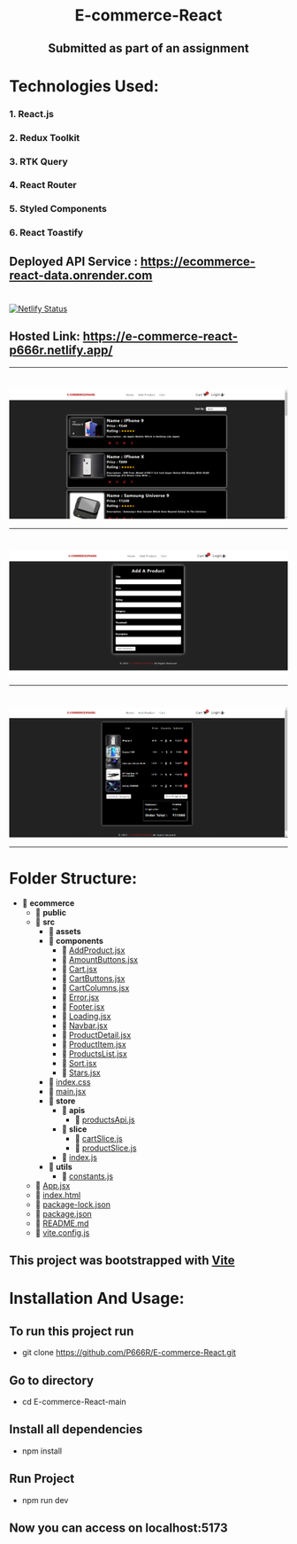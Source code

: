 # <div align="center">E-commerce-React
## <div align="center" >Submitted as part of an assignment</div>
</div>

# Technologies Used:

### 1. React.js

### 2. Redux Toolkit

### 3. RTK Query

### 4. React Router

### 5. Styled Components

### 6. React Toastify


## Deployed API Service : https://ecommerce-react-data.onrender.com

# <div align="center">

[![Netlify Status](https://api.netlify.com/api/v1/badges/fa6cc23e-b705-4b2d-b4d0-32171e3c8b85/deploy-status)](https://app.netlify.com/sites/e-commerce-react-p666r/deploys)

## Hosted Link: https://e-commerce-react-p666r.netlify.app/
</div>
</div>

<hr/>

# <div align="center">

![app](https://github.com/P666R/E-commerce-React/blob/main/public/1.png)
</div>

<hr/>

# <div align="center">

![app1](https://github.com/P666R/E-commerce-React/blob/main/public/2.png)
</div>

<hr/>

# <div align="center">

![app1](https://github.com/P666R/E-commerce-React/blob/main/public/3.png)
</div>

<hr/>

# Folder Structure:

- 📂 **ecommerce**
  - 📂 **public**
  - 📂 **src** 
    - 📂 **assets**
    - 📂 **components**
      - 📄 [AddProduct.jsx](src/components/AddProduct.jsx)
      - 📄 [AmountButtons.jsx](src/components/AmountButtons.jsx)
      - 📄 [Cart.jsx](src/components/Cart.jsx)
      - 📄 [CartButtons.jsx](src/components/CartButtons.jsx)
      - 📄 [CartColumns.jsx](src/components/CartColumns.jsx)
      - 📄 [Error.jsx](src/components/Error.jsx)
      - 📄 [Footer.jsx](src/components/Footer.jsx)
      - 📄 [Loading.jsx](src/components/Loading.jsx)
      - 📄 [Navbar.jsx](src/components/Navbar.jsx)
      - 📄 [ProductDetail.jsx](src/components/ProductDetail.jsx)
      - 📄 [ProductItem.jsx](src/components/ProductItem.jsx)
      - 📄 [ProductsList.jsx](src/components/ProductsList.jsx)
      - 📄 [Sort.jsx](src/components/Sort.jsx)
      - 📄 [Stars.jsx](src/components/Stars.jsx)
    - 📄 [index.css](src/index.css)
    - 📄 [main.jsx](src/main.jsx)
    - 📂 **store**
      - 📂 **apis**
        - 📄 [productsApi.js](src/store/apis/productsApi.js)  
      - 📂 **slice**
        - 📄 [cartSlice.js](src/store/slice/cartSlice.js)
        - 📄 [productSlice.js](src/store/slice/productSlice.js)
      - 📄 [index.js](src/store/index.js)
    - 📂 **utils**
      - 📄 [constants.js](src/utils/constants.js)
  - 📄 [App.jsx](src/App.jsx)
  - 📄 [index.html](index.html)
  - 📄 [package\-lock.json](package-lock.json)
  - 📄 [package.json](package.json)
  - 📄 [README.md](README.md)
  - 📄 [vite.config.js](vite.config.js)

## This project was bootstrapped with [Vite](https://vitejs.dev/)

# Installation And Usage:

## To run this project run

- git clone https://github.com/P666R/E-commerce-React.git

## Go to directory

- cd E-commerce-React-main

## Install all dependencies

- npm install

## Run Project

- npm run dev

## Now you can access on localhost:5173
